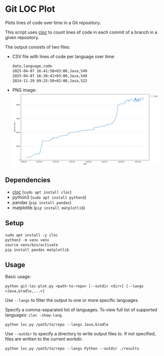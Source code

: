 # Git LOC Plot

Plots lines of code over time in a Git repository.

This script uses [cloc](https://github.com/AlDanial/cloc) to count lines of code in each commit of a branch in a given repository. 

The output consists of two files:

* CSV file with lines of code per language over time:
    ```
    date,language,code
    2025-04-07 16:41:58+03:00,Java,549
    2025-04-07 16:30:41+03:00,Java,549
    2024-11-29 09:25:50+02:00,Java,522
    ```
* PNG image:
    ![](./output_example.png)

## Dependencies
* [cloc](https://github.com/AlDanial/cloc) (`sudo apt install cloc`)
* python3 (`sudo apt install python3`)
* pandas (`pip install pandas`)
* matplotlib (`pip install matplotlib`)

## Setup
```
sudo apt install -y cloc
python3 -m venv venv
source venv/bin/activate
pip install pandas matplotlib
```

## Usage

Basic usage:

```
python git-loc-plot.py <path-to-repo> [--outdir <dir>] [--langs <Java,Gradle,...>]
```

Use `--langs` to filter the output to one or more specific languages.

Specify a comma-separated list of languages. To view full list of supported languages: `cloc -show-lang`.

```
python loc.py /path/to/repo --langs Java,Gradle
```

Use `--outdir` to specify a directory to write output files to. If not specified, files are written to the current workdir.

```
python loc.py /path/to/repo --langs Python --outdir ./results
```
